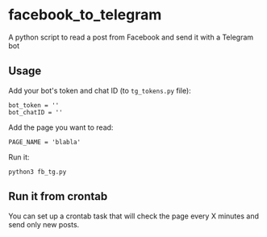 # facebook_to_telegram
A python script to read a post from Facebook and send it with a Telegram bot

## Usage
Add your bot's token and chat ID (to `tg_tokens.py` file):
```
bot_token = ''
bot_chatID = ''
```

Add the page you want to read:
```
PAGE_NAME = 'blabla'
```

Run it:
```
python3 fb_tg.py
```

## Run it from crontab
You can set up a crontab task that will check the page every X minutes and send only new posts.
